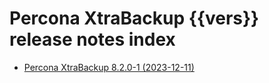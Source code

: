 # Percona XtraBackup {{vers}} release notes index

* [Percona XtraBackup 8.2.0-1 (2023-12-11)](8.2.0-1.md)

